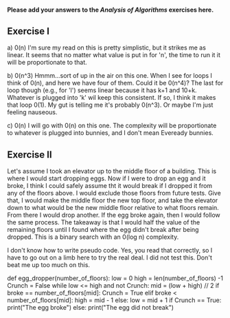 #### Please add your answers to the ***Analysis of  Algorithms*** exercises here.

## Exercise I

a) 0(n)
I'm sure my read on this is pretty simplistic, but it strikes me as linear. It seems that
no matter what value is put in for 'n', the time to run it it will be proportionate to that.

b) 0(n^3)
Hmmm...sort of up in the air on this one.  When I see for loops I think of 0(n), and here we have
four of them.  Could it be 0(n^4)?  The last for loop though (e.g., for 'l') seems linear because
it has k+1 and 10+k.  Whatever is plugged into 'k' wil keep this consistent.  If so, I think it makes
that loop 0(1). My gut is telling me it's probably 0(n^3).  Or maybe I'm just feeling nauseous.

c) 0(n)
I will go with 0(n) on this one.  The complexity will be proportionate to whatever is plugged into bunnies,
and I don't mean Eveready bunnies.

## Exercise II

Let's assume I took an elevator up to the middle floor of a building.  This is where I would start dropping
eggs.  Now if I were to drop an egg and it broke, I think I could safely assume tht it would break if 
I dropped it from any of the floors above.  I would exclude those floors from future tests. Give that, I would 
make the middle floor the new top floor, and take the elevator down to what would be the new middle 
floor relative to what floors remain. From there I would drop another.  If the egg broke again, then I would
follow the same process. The takeaway is that I would half the value of the remaining floors until I
found where the egg didn't break after being dropped.  This is a binary search with an 0(log n) complexity.

I don't know how to write pseudo code.  Yes, you read that correctly, so I have to go out on a limb 
here to try the real deal. I did not test this.  Don't beat me up too much on this.

def egg_dropper(number_of_floors):
    low = 0
    high = len(number_of_floors) -1
    Crunch = False
    while low <= high and not Crunch:
        mid = (low + high) // 2
        if broke == number_of_floors[mid]:
            Crunch = True
        elif broke < number_of_floors[mid]:
            high = mid - 1
        else:
            low = mid + 1
    if Crunch == True:
        print("The egg broke")
    else:
        print("The egg did not break")
